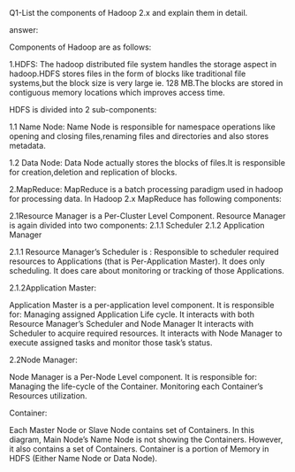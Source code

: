Q1-List the components of Hadoop 2.x and explain them in detail.

answer:

Components of Hadoop are as follows:


1.HDFS:
The hadoop distributed file system handles the storage aspect in hadoop.HDFS stores files in the form of blocks like traditional file systems,but the block size is very large ie. 128 MB.The blocks are stored in contiguous memory locations which improves access time.

HDFS is divided into 2 sub-components:

1.1 Name Node:
Name Node is responsible for namespace operations like opening and closing files,renaming files and directories and also stores metadata. 

1.2 Data Node:
Data Node actually stores the blocks of files.It is responsible for creation,deletion and replication of blocks.

2.MapReduce:
MapReduce is a batch processing paradigm used in hadoop for processing data.
In Hadoop 2.x MapReduce has following components:

2.1Resource Manager is a Per-Cluster Level Component.
Resource Manager is again divided into two components:
2.1.1 Scheduler
2.1.2 Application Manager

2.1.1 Resource Manager’s Scheduler is :
Responsible to scheduler required resources to Applications (that is Per-Application Master).
It does only scheduling.
It does care about monitoring or tracking of those Applications.

2.1.2Application Master:

Application Master is a per-application level component. It is responsible for:
Managing assigned Application Life cycle.
It interacts with both Resource Manager’s Scheduler and Node Manager
It interacts with Scheduler to acquire required resources.
It interacts with Node Manager to execute assigned tasks and monitor those task’s status.

2.2Node Manager:

Node Manager is a Per-Node Level component.
It is responsible for:
Managing the life-cycle of the Container.
Monitoring each Container’s Resources utilization.

Container:

Each Master Node or Slave Node contains set of Containers. In this diagram, Main Node’s Name Node is not showing the Containers. However, it also contains a set of Containers.
Container is a portion of Memory in HDFS (Either Name Node or Data Node).
